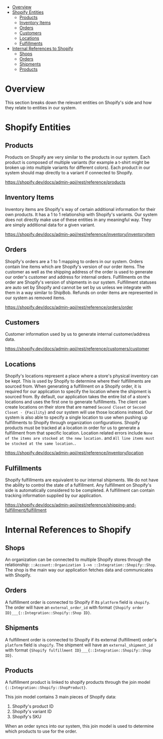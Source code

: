 - [Overview](#overview)
- [Shopify Entities](#shopify-entities)
  * [Products](#products)
  * [Inventory Items](#inventory-items)
  * [Orders](#orders)
  * [Customers](#customers)
  * [Locations](#locations)
  * [Fulfillments](#fulfillments)
- [Internal References to Shopify](#internal-references-to-shopify)
  * [Shops](#shops)
  * [Orders](#orders-1)
  * [Shipments](#shipments)
  * [Products](#products-1)

# Overview
This section breaks down the relevant entities on Shopify's side and how they relate to entities in our system.

# Shopify Entities
## Products
Products on Shopify are very similar to the products in our system. Each product is composed of multiple variants (for example a t-shirt might be broken up into multiple variants for different colors). Each product in our system should map directly to a variant if connected to Shopify.

https://shopify.dev/docs/admin-api/rest/reference/products

## Inventory Items
Inventory items are Shopify's way of certain additional information for their own products. It has a 1 to 1 relationship with Shopify's variants. Our system does not directly make use of these entities in any meaningful way. They are simply additional data for a given variant.

https://shopify.dev/docs/admin-api/rest/reference/inventory/inventoryitem

## Orders
Shopify's orders are a 1 to 1 mapping to orders in our system. Orders contain line items which are Shopify's version of our order items. The customer as well as the shipping address of the order is used to generate our order's customer and address for internal orders. Fulfillments on the order are Shopify's version of shipments in our system. Fulfillment statuses are auto set by Shopify and cannot be set by us unless we integrate with them in a way similar to ShipBob. Refunds on order items are represented in our system as removed items.

https://shopify.dev/docs/admin-api/rest/reference/orders/order

## Customers
Customer information used by us to generate internal customer/address data.

https://shopify.dev/docs/admin-api/rest/reference/customers/customer

## Locations
Shopify's locations represent a place where a store's physical inventory can be kept. This is used by Shopify to determine where their fulfillments are sourced from. When generating a fulfillment on a Shopify order, it is required for our application to specify the location where the shipment is sourced from. By default, our application takes the entire list of a store's locations and uses the first one to generate fulfillments. The client can create locations on their store that are named `Second Closet` or `Second Closet - {Facility}` and our system will use those locations instead. Our system is also able to specify a single location to use when pushing up fulfillments to Shopify through organization configurations. Shopify products must be tracked at a location in order for us to generate a fulfillment from that specific location. Location related errors include `None of the items are stocked at the new location.` and `All line items must be stocked at the same location.`.

https://shopify.dev/docs/admin-api/rest/reference/inventory/location

## Fulfillments
Shopify fulfillments are equivalent to our internal shipments. We do not have the ability to control the state of a fulfillment. Any fulfillment on Shopify's side is automatically considered to be completed. A fulfillment can contain tracking information supplied by our application.

https://shopify.dev/docs/admin-api/rest/reference/shipping-and-fulfillment/fulfillment

# Internal References to Shopify

## Shops
An organization can be connected to multiple Shopify stores through the relationship: `::Account::Organization 1->n ::Integration::Shopify::Shop`. The shop is the main way our application fetches data and communicates with Shopify.

## Orders
A fulfillment order is connected to Shopify if its `platform` field is `shopify`. The order will have an `external_order_id` with format `{Shopify order ID}___{::Integration::Shopify::Shop ID}`.

## Shipments
A fulfillment order is connected to Shopify if its external (fulfillment) order's  `platform` field is `shopify`. The shipment will have an `external_shipment_id` with format `{Shopify fulfillment ID}___{::Integration::Shopify::Shop ID}`.

## Products
A fulfillment product is linked to shopify products through the join model `{::Integration::Shopify::ShopProduct}`.

This join model contains 3 main pieces of Shopify data:
1. Shopify's product ID
2. Shopify's variant ID
3. Shopify's SKU

When an order syncs into our system, this join model is used to determine which products to use for the order.